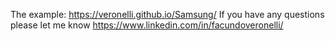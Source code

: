 The example: https://veronelli.github.io/Samsung/ If you have any questions please let me know https://www.linkedin.com/in/facundoveronelli/
